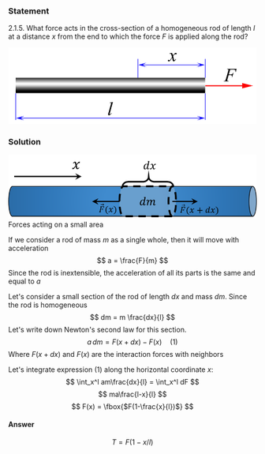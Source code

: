 ###  Statement 

$2.1.5.$ What force acts in the cross-section of a homogeneous rod of length $l$ at a distance $x$ from the end to which the force $F$ is applied along the rod? 

![ For problem $2.1.5$ |930x285, 47%](../../img/2.1.5/statement.png)

### Solution

![ Forces acting on a small area |809x208, 59%](../../img/2.1.5/draw.png)  Forces acting on a small area 

If we consider a rod of mass $m$ as a single whole, then it will move with acceleration $$ a = \frac{F}{m} $$ Since the rod is inextensible, the acceleration of all its parts is the same and equal to $a$ 

Let's consider a small section of the rod of length $dx$ and mass $dm$. Since the rod is homogeneous $$ dm = m \frac{dx}{l} $$ Let's write down Newton's second law for this section. $$ a\, dm = F(x+dx) - F(x)\quad(1) $$ Where $F(x+dx)$ and $F(x)$ are the interaction forces with neighbors 

Let's integrate expression $(1)$ along the horizontal coordinate $x$: $$ \int_x^l am\frac{dx}{l} = \int_x^l dF $$ $$ ma\frac{l-x}{l} $$ $$ F(x) = \fbox{$F(1-\frac{x}{l})$} $$ 

#### Answer

$$T = F(1 − x/l)$$ 
